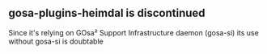 ## gosa-plugins-heimdal is discontinued

Since it's relying on GOsa² Support Infrastructure daemon (gosa-si)
its use without gosa-si is doubtable
